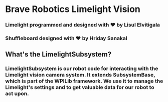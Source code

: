 # Brave Robotics Limelight Vision
### Limelight programmed and designed with ♥ by Lisul Elvitigala
### Shuffleboard designed with ♥ by Hriday Sanakal
## What's the LimelightSubsystem?
### LimelightSubsystem is our robot code for interacting with the Limelight vision camera system. It extends SubsystemBase, which is part of the WPILib framework. We use it to manage the Limelight's settings and to get valuable data for our robot to act upon.
